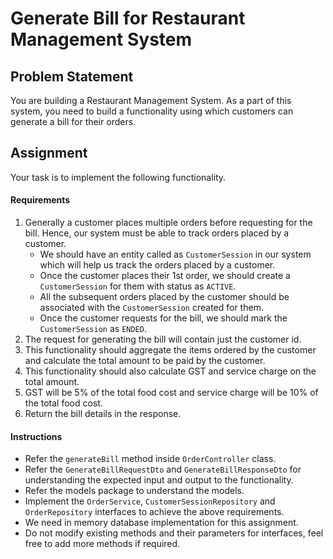 # Generate Bill for Restaurant Management System

## Problem Statement

You are building a Restaurant Management System. As a part of this system, you need to build a functionality using which customers can generate a bill for their orders.

## Assignment

Your task is to implement the following functionality.

#### Requirements

1. Generally a customer places multiple orders before requesting for the bill. Hence, our system must be able to track orders placed by a customer. 
   * We should have an entity called as `CustomerSession` in our system which will help us track the orders placed by a customer. 
   * Once the customer places their 1st order, we should create a `CustomerSession` for them with status as `ACTIVE`.
   * All the subsequent orders placed by the customer should be associated with the `CustomerSession` created for them.
   * Once the customer requests for the bill, we should mark the `CustomerSession` as `ENDED`.
2. The request for generating the bill will contain just the customer id.
3. This functionality should aggregate the items ordered by the customer and calculate the total amount to be paid by the customer.
4. This functionality should also calculate GST and service charge on the total amount.
5. GST will be 5% of the total food cost and service charge will be 10% of the total food cost.
6. Return the bill details in the response.

#### Instructions

* Refer the `generateBill` method inside `OrderController` class.
* Refer the `GenerateBillRequestDto` and `GenerateBillResponseDto` for understanding the expected input and output to the functionality.
* Refer the models package to understand the models.
* Implement the `OrderService`, `CustomerSessionRepository` and `OrderRepository` interfaces to achieve the above requirements.
* We need in memory database implementation for this assignment.
* Do not modify existing methods and their parameters for interfaces, feel free to add more methods if required.